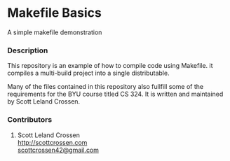 # Makefile Basics

A simple makefile demonstration

### Description

This repository is an example of how to compile code using Makefile. it compiles a multi-build project into a single
distributable.

Many of the files contained in this repository also fullfill some of the requirements for the BYU course titled CS 324.
It is written and maintained by Scott Leland Crossen.

### Contributors

1. Scott Leland Crossen  
<http://scottcrossen.com>  
<scottcrossen42@gmail.com>
